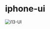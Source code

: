 # iphone-ui

![i13-UI](https://user-images.githubusercontent.com/43183670/134498939-1bc0e7c2-9293-4f09-bbdd-c85a0fed10cf.jpg)
